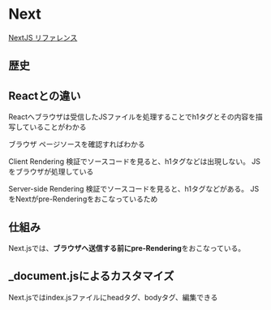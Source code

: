 # Next

[NextJS リファレンス](https://nextjs.org/docs/api-reference/next/image)

## 歴史

## Reactとの違い

Reactへブラウザは受信したJSファイルを処理することでh1タグとその内容を描写していることがわかる

ブラウザ ページソースを確認すればわかる

Client Rendering
検証でソースコードを見ると、h1タグなどは出現しない。
JSをブラウザが処理している

Server-side Rendering
検証でソースコードを見ると、h1タグなどがある。
JSをNextがpre-Renderingをおこなっているため

## 仕組み

Next.jsでは、**ブラウザへ送信する前にpre-Rendering**をおこなっている。

## _document.jsによるカスタマイズ

Next.jsではindex.jsファイルにheadタグ、bodyタグ、編集できる